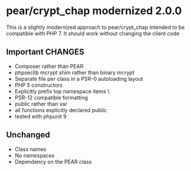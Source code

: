 # pear/crypt_chap modernized 2.0.0

This is a slightly modernized approach to pear/crypt_chap intended to be compatible with PHP 7.
It should work without changing the client code

## Important CHANGES

- Composer rather than PEAR
- phpseclib mcrypt shim rather than binary mcrypt
- Separate file per class in a PSR-0 autoloading layout
- PHP 5 constructors
- Explicitly prefix top namespace items \
- PSR-12 compatible formatting
- public rather than var
- all functions explicitly declared public
- tested with phpunit 9

## Unchanged

- Class names
- No namespaces
- Dependency on the PEAR class